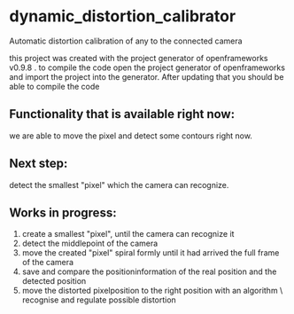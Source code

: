 # dynamic_distortion_calibrator
Automatic distortion calibration of any to the connected camera

this project was created with the project generator of openframeworks v0.9.8 . to compile the code open the project generator of openframeworks and import the project into the generator. After updating that you should be able to compile the code

## Functionality that is available right now:
we are able to move the pixel and detect some contours right now.

## Next step:
detect the smallest "pixel" which the camera can recognize.

## Works in progress:
1. create a smallest "pixel", until the camera can recognize it
2. detect the middlepoint of the camera
3. move the created "pixel" spiral formly until it had arrived the full frame of the camera
4. save and compare the positioninformation of the real position and the detected position
5. move the distorted pixelposition to the right position with an algorithm \ recognise and regulate possible distortion
